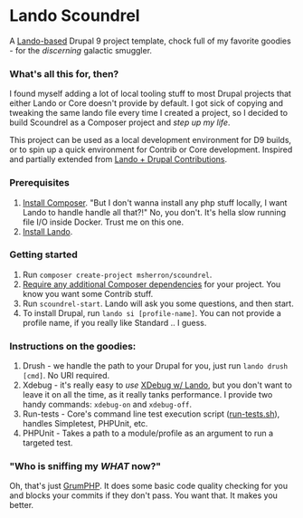 # Lando Scoundrel

A [Lando-based](https://docs.lando.dev/) Drupal 9 project template, chock full of my favorite goodies - for the _discerning_ galactic smuggler.

### What's all this for, then?

I found myself adding a lot of local tooling stuff to most Drupal projects that either Lando or Core doesn't provide by default. I got sick of copying and tweaking the same lando file every time I created a project, so I decided to build Scoundrel as a Composer project and _step up my life_.

This project can be used as a local development environment for D9 builds, or to spin up a quick environment for Contrib or Core development. Inspired and partially extended from [Lando + Drupal Contributions](https://github.com/thinktandem/drupal-contributions).

### Prerequisites

1. [Install Composer](https://getcomposer.org/download/). "But I don't wanna install any php stuff locally, I want Lando to handle handle all that?!" No, you don't. It's hella slow running file I/O inside Docker. Trust me on this one.
1. [Install Lando](https://docs.lando.dev/basics/installation.html).

### Getting started

1. Run `composer create-project msherron/scoundrel`.
1. [Require any additional Composer dependencies](https://getcomposer.org/doc/03-cli.md#require) for your project. You know you want some Contrib stuff.
1. Run `scoundrel-start`. Lando will ask you some questions, and then start.
1. To install Drupal, run `lando si [profile-name]`. You can not provide a profile name, if you really like Standard .. I guess.

### Instructions on the goodies:

1. Drush - we handle the path to your Drupal for you, just run `lando drush [cmd]`. No URI required.
1. Xdebug - it's really easy to _use_ [XDebug w/ Lando](https://docs.lando.dev/guides/lando-with-vscode.html#getting-started), but you don't want to leave it on all the time, as it really tanks performance. I provide two handy commands: `xdebug-on` and `xdebug-off`.
1. Run-tests - Core's command line test execution script ([run-tests.sh](https://www.drupal.org/docs/testing/phpunit-in-drupal/running-tests-through-command-line-with-run-testssh)), handles Simpletest, PHPUnit, etc.
1. PHPUnit - Takes a path to a module/profile as an argument to run a targeted test.

### "Who is sniffing my _WHAT_ now?"

Oh, that's just [GrumPHP](https://phpqa.io/projects/grumphp.html). It does some basic code quality checking for you and blocks your commits if they don't pass. You want that. It makes you better.

